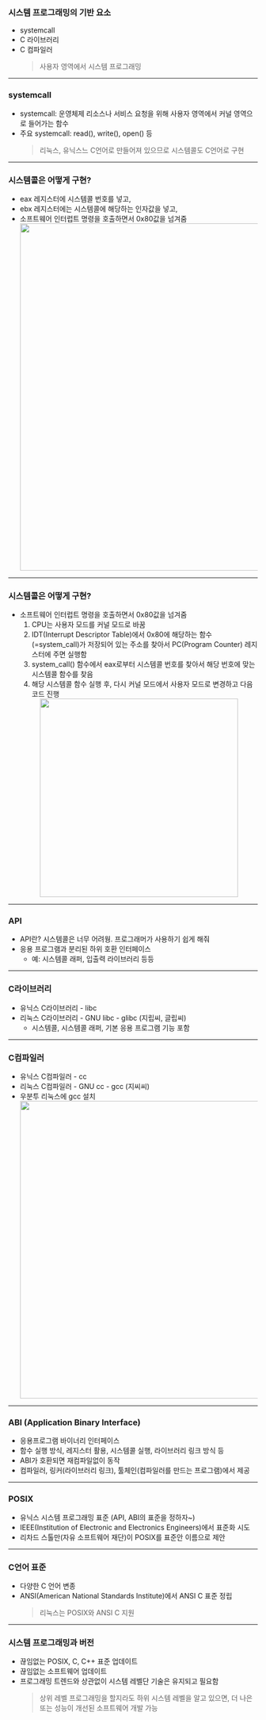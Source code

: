 ### 시스템 프로그래밍의 기반 요소

- systemcall
- C 라이브러리
- C 컴파일러
  > 사용자 영역에서 시스템 프로그래밍

---

### systemcall

- systemcall: 운영체제 리소스나 서비스 요청을 위해 사용자 영역에서 커널 영역으로 들어가는 함수
- 주요 systemcall: read(), write(), open() 등
  > 리눅스, 유닉스느 C언어로 만들어져 있으므로 시스템콜도 C언어로 구현

---

### 시스템콜은 어떻게 구현?

- eax 레지스터에 시스템콜 번호를 넣고,
- ebx 레지스터에는 시스템콜에 해당하는 인자값을 넣고,
- 소프트웨어 인터럽트 명령을 호출하면서 0x80값을 넘겨줌
  <center><image src='./images/systemcallhow.png' width=700 ></center>

---

### 시스템콜은 어떻게 구현?

- 소프트웨어 인터럽트 명령을 호출하면서 0x80값을 넘겨줌
  1. CPU는 사용자 모드를 커널 모드로 바꿈
  2. IDT(Interrupt Descriptor Table)에서 0x80에 해당하는 함수(=system_call)가 저장되어 있는 주소를 찾아서 PC(Program Counter) 레지스터에 주면 실행함
  3. system_call() 함수에서 eax로부터 시스템콜 번호를 찾아서 해당 번호에 맞는 시스템콜 함수를 찾음
  4. 해당 시스템콜 함수 실행 후, 다시 커널 모드에서 사용자 모드로 변경하고 다음 코드 진행
  <center><image src='./images/InterruptDescriptionTable.png' width=400 ></center>

---

### API

- API란? 시스템콜은 너무 어려웡. 프로그래머가 사용하기 쉽게 해줘
- 응용 프로그램과 분리된 하위 호환 인터페이스
  - 예: 시스템콜 래퍼, 입출력 라이브러리 등등

---

### C라이브러리

- 유닉스 C라이브러리 - libc
- 리눅스 C라이브러리 - GNU libc - glibc (지립씨, 글립씨)
  - 시스템콜, 시스템콜 래퍼, 기본 응용 프로그램 기능 포함

---

### C컴파일러

- 유닉스 C컴파일러 - cc
- 리눅스 C컴파일러 - GNU cc - gcc (지씨씨)
- 우분투 리눅스에 gcc 설치
  <center><image src='./images/linux-installgcc.png' width=600 ></center>

---

### ABI (Application Binary Interface)

- 응용프로그램 바이너리 인터페이스
- 함수 실행 방식, 레지스터 활용, 시스템콜 실행, 라이브러리 링크 방식 등
- ABI가 호환되면 재컴파일없이 동작
- 컴파일러, 링커(라이브러리 링크), 툴체인(컴파일러를 만드는 프로그램)에서 제공

---

### POSIX

- 유닉스 시스템 프로그래밍 표준 (API, ABI의 표준을 정하자~)
- IEEE(Institution of Electronic and Electronics Engineers)에서 표준화 시도
- 리차드 스톨만(자유 소프트웨어 재단)이 POSIX를 표준안 이름으로 제안

---

### C언어 표준

- 다양한 C 언어 변종
- ANSI(American National Standards Institute)에서 ANSI C 표준 정립
  > 리눅스는 POSIX와 ANSI C 지원

---

### 시스템 프로그래밍과 버전

- 끊임없는 POSIX, C, C++ 표준 업데이트
- 끊임없는 소프트웨어 업데이트
- 프로그래밍 트렌드와 상관없이 시스템 레벨단 기술은 유지되고 필요함
  > 상위 레벨 프로그래밍을 할지라도 하위 시스템 레벨을 알고 있으면, 더 나은 또는 성능이 개선된 소프트웨어 개발 가능

